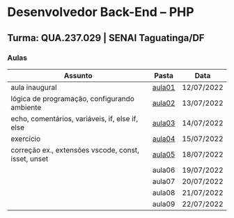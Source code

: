 # Desenvolvedor Back-End – PHP

## Turma: QUA.237.029 | SENAI Taguatinga/DF

### Aulas

| Assunto                                             | Pasta                                                                        | Data       |
| --------------------------------------------------- | ---------------------------------------------------------------------------- | ---------- |
| aula inaugural                                      | [aula01](https://github.com/victorlelis/SENAI-QUA.237.029/tree/main/aula01)  | 12/07/2022 |
| lógica de programação, configurando ambiente        | [aula02](https://github.com/victorlelis/SENAI-QUA.237.029/tree/main/aula02)  | 13/07/2022 |
| echo, comentários, variáveis, if, else if, else     | [aula03](https://github.com/victorlelis/SENAI-QUA.237.029/tree/main/aula03)  | 14/07/2022 |
| exercício                                           | [aula04 ](https://github.com/victorlelis/SENAI-QUA.237.029/tree/main/aula04) | 15/07/2022 |
| correção ex., extensões vscode, const, isset, unset | [aula05](https://github.com/victorlelis/SENAI-QUA.237.029/tree/main/aula05)  | 18/07/2022 |
|                                                     | aula06                                                                       | 19/07/2022 |
|                                                     | aula07                                                                       | 20/07/2022 |
|                                                     | aula08                                                                       | 21/07/2022 |
|                                                     | aula09                                                                       | 22/07/2022 |
